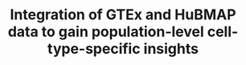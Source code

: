 ---
affilliation: UNIVERSITY OF PITTSBURGH AT PITTSBURGH
description: 'The NIH Common Fund Genotype-Tissue Expression project (GTEx) collected
  whole-genome sequencing and gene expression data from 47 tissues sites of hundreds
  of subjects. It generated a huge impact by providing tissue-level gene expression
  and expression quantitative trait loci (eQTLs) for over 7,000 publications. However,
  tissues are mixtures of myriad cells, and tissue-level gene regulation is affected
  by cellular compositions. To obtain cell-type-specific (CTS) effects, GTEx started
  to collect single-nucleus RNA-sequencing (snRNA-seq) data from eight tissue types.
  The single-cell data collection is extremely expensive and labor-intensive, and
  thus snRNA-seq data are only collected from 25 tissue samples of 16 donors that
  may not represent the population. More cost and labor-efficient methods are urgently
  needed to use existing datasets fully. It turns out that with another NIH Common
  Fund project, Human BioMolecular Atlas Program (HuBMAP), we can gain population-
  level insights with HuBMAP single-cell data as a reference by developing computationally
  efficient methods. Complementary to GTEx and other single-cell references, the HuBMAP
  single-cell reference allows us to deconvolve the 47 GTEx tissues into over 200
  cell types. In addition to the cellular fractions, we will calculate CTS eQTLs for
  those cell types at a population scale. Specifically, we will: 1) estimate cellular
  fractions of over 200 cell types from 47 tissue sites across the human body; 2)
  calculate CTS-eQTLs for those hundreds of cell types with statistical rigor and
  power. We will further consider the potential selection bias in the eQTL analysis
  that GTEx collected only normal tissues. The successful completion of this project
  will maximize the usage of NIH Common Fund GTEx and HuBMAP projects to provide a
  new eQTL resource at cell-type resolution. It will be powerful in downstream analyses
  such as CTS colocalization by connecting with genome-wide association studies (GWAS)
  and CTS transcriptome-wide association studies (TWAS) by predicting genetically
  regulated CTS gene expression. Altogether, this project will provide a global picture
  of the human body at high resolution to map cells to health and complex diseases.'
end_date: '2024-05-19T12:00:00-04:00'
grant_num: R03OD034501
pi: YAN, QI
title: Integration of GTEx and HuBMAP data to gain population-level cell-type-specific
  insights
---
